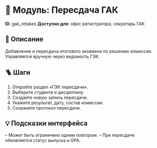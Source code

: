 # 📘 Модуль: Пересдача ГАК
**ID**: gak_retakes
**Доступно для**: офис регистратора, секретарь ГАК

## 📝 Описание
Добавление и пересдача итогового экзамена по решению комиссии. Управляется вручную через ведомость ГЭК.

## 🪜 Шаги
1. Откройте раздел «ГЭК пересдачи».
2. Выберите студента и дисциплину.
3. Создайте новую запись пересдачи.
4. Укажите результат, дату, состав комиссии.
5. Сохраните протокол пересдачи.

## 💡 Подсказки интерфейса
– Может быть ограничено одним повтором.
– При пересдаче обновляется статус выпуска и GPA.
